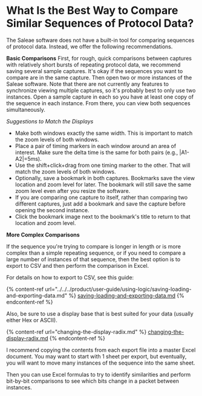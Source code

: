 # What Is the Best Way to Compare Similar Sequences of Protocol Data?

The Saleae software does not have a built-in tool for comparing sequences of protocol data. Instead, we offer the following recommendations.

**Basic Comparisons** First, for rough, quick comparisons between captures with relatively short bursts of repeating protocol data, we recommend saving several sample captures. It's okay if the sequences you want to compare are in the same capture. Then open two or more instances of the Saleae software. Note that there are not currently any features to synchronize viewing multiple captures, so it's probably best to only use two instances. Open a sample capture in each so you have at least one copy of the sequence in each instance. From there, you can view both sequences simultaneously.

_Suggestions to Match the Displays_

* Make both windows exactly the same width. This is important to match the zoom levels of both windows.
* Place a pair of timing markers in each window around an area of interest. Make sure the delta time is the same for both pairs (e.g., |A1-A2|=5ms).
* Use the shift+click+drag from one timing marker to the other. That will match the zoom levels of both windows.
* Optionally, save a bookmark in both captures. Bookmarks save the view location and zoom level for later. The bookmark will still save the same zoom level even after you resize the software.
* If you are comparing one capture to itself, rather than comparing two different captures, just add a bookmark and save the capture before opening the second instance.
* Click the bookmark image next to the bookmark's title to return to that location and zoom level.

**More Complex Comparisons**

If the sequence you're trying to compare is longer in length or is more complex than a simple repeating sequence, or if you need to compare a large number of instances of that sequence, then the best option is to export to CSV and then perform the comparison in Excel.

For details on how to export to CSV, see this guide:

{% content-ref url="../../../product/user-guide/using-logic/saving-loading-and-exporting-data.md" %}
[saving-loading-and-exporting-data.md](../../../product/user-guide/using-logic/saving-loading-and-exporting-data.md)
{% endcontent-ref %}

Also, be sure to use a display base that is best suited for your data (usually either Hex or ASCII).

{% content-ref url="changing-the-display-radix.md" %}
[changing-the-display-radix.md](changing-the-display-radix.md)
{% endcontent-ref %}

I recommend copying the contents from each export file into a master Excel document. You may want to start with 1 sheet per export, but eventually, you will want to move many instances of the sequence into the same sheet.

Then you can use Excel formulas to try to identify similarities and perform bit-by-bit comparisons to see which bits change in a packet between instances.
